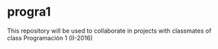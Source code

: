 # progra1
This repository will be used to collaborate in projects with classmates of class Programación 1 (II-2016)
